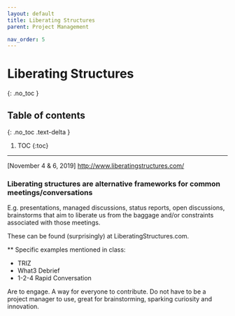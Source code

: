 ```yaml
---
layout: default
title: Liberating Structures
parent: Project Management

nav_order: 5
---
```

# Liberating Structures
{: .no_toc }

## Table of contents
{: .no_toc .text-delta }

1. TOC
{:toc}

---
[November 4 & 6, 2019] http://www.liberatingstructures.com/


### Liberating structures are alternative frameworks for common meetings/conversations 
E.g. presentations, managed discussions, status reports, open discussions, brainstorms
that aim to liberate us from the baggage and/or constraints associated with those meetings.

These can be found (surprisingly) at LiberatingStructures.com. 

** Specific examples mentioned in class:
* TRIZ
* What3 Debrief
* 1-2-4 Rapid Conversation

Are to engage. A way for everyone to contribute.
Do not have to be a project manager to use, great for brainstorming, sparking curiosity and innovation.
